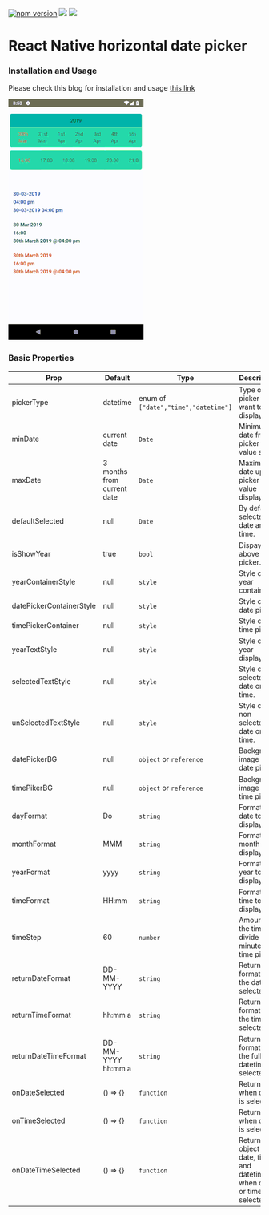 <p align="left">
    <a href="https://www.npmjs.com/package/@logisticinfotech/react-native-horizontal-date-picker"><img alt="npm version" src="https://img.shields.io/badge/npm-v1.0.15-green.svg"></a>
    <a href="https://www.npmjs.com/package/@logisticinfotech/react-native-horizontal-date-picker"><img src="https://img.shields.io/badge/downloads-%3E1K-yellow.svg"></a>
    <a href="https://www.npmjs.com/package/@logisticinfotech/react-native-horizontal-date-picker"<><img src="https://img.shields.io/badge/license-MIT-orange.svg"></a>
</p>

# React Native horizontal date picker

### Installation and Usage

Please check this blog for installation and usage [this link](https://www.logisticinfotech.com/blog/react-native-horizontal-date-picker-library/)

![](RNHorizontalDatePicker.gif)

### Basic Properties

| Prop                     | Default                    | Type                                 | Description                                                             |
| ------------------------ | -------------------------- | ------------------------------------ | ----------------------------------------------------------------------- |
| pickerType               | datetime                   | enum of `["date","time","datetime"]` | Type of the picker user want to display.                                |
| minDate                  | current date               | `Date`                               | Minimum date from picker value start.                                   |
| maxDate                  | 3 months from current date | `Date`                               | Maximum date upto picker value display.                                 |
| defaultSelected          | null                       | `Date`                               | By default selected date and time.                                      |
| isShowYear               | true                       | `bool`                               | Dispay year above picker.                                               |
| yearContainerStyle       | null                       | `style`                              | Style of the year container.                                            |
| datePickerContainerStyle | null                       | `style`                              | Style of the date picker.                                               |
| timePickerContainer      | null                       | `style`                              | Style of the time picker.                                               |
| yearTextStyle            | null                       | `style`                              | Style of the year display.                                              |
| selectedTextStyle        | null                       | `style`                              | Style of the selected date or time.                                     |
| unSelectedTextStyle      | null                       | `style`                              | Style of the non selected date or time.                                 |
| datePickerBG             | null                       | `object` or `reference`              | Background image of date picker.                                        |
| timePikerBG              | null                       | `object` or `reference`              | Background image of time picker.                                        |
| dayFormat                | Do                         | `string`                             | Format of date to display.                                              |
| monthFormat              | MMM                        | `string`                             | Format of month to display.                                             |
| yearFormat               | yyyy                       | `string`                             | Format of year to display.                                              |
| timeFormat               | HH:mm                      | `string`                             | Format of time to display.                                              |
| timeStep                 | 60                         | `number`                             | Amount of the time divide in minutes for time picker.                   |
| returnDateFormat         | DD-MM-YYYY                 | `string`                             | Return formate of the date selected.                                    |
| returnTimeFormat         | hh:mm a                    | `string`                             | Return formate of the time selected.                                    |
| returnDateTimeFormat     | DD-MM-YYYY hh:mm a         | `string`                             | Return formate of the full datetime selected.                           |
| onDateSelected           | () => {}                   | `function`                           | Return date when date is selected.                                      |
| onTimeSelected           | () => {}                   | `function`                           | Return time when date is selected.                                      |
| onDateTimeSelected       | () => {}                   | `function`                           | Return object of date, time and datetime when date or time is selected. |
